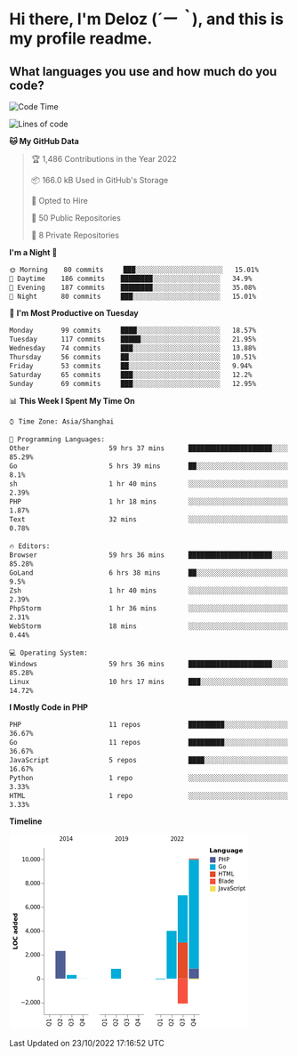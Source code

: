 # **Hi there, I'm Deloz (*´ー｀*), and this is my profile readme.**
<!--  [![Profile views](https://gpvc.arturio.dev/dank-del)](https://github.com/dank-del) -->
## **What languages you use and how much do you code?**

<!--START_SECTION:waka-->
![Code Time](http://img.shields.io/badge/Code%20Time-108%20hrs%2032%20mins-blue)

![Lines of code](https://img.shields.io/badge/From%20Hello%20World%20I%27ve%20Written-22%20Thousand%20lines%20of%20code-blue)

**🐱 My GitHub Data** 

> 🏆 1,486 Contributions in the Year 2022
 > 
> 📦 166.0 kB Used in GitHub's Storage 
 > 
> 💼 Opted to Hire
 > 
> 📜 50 Public Repositories 
 > 
> 🔑 8 Private Repositories  
 > 
**I'm a Night 🦉** 

```text
🌞 Morning    80 commits     ███░░░░░░░░░░░░░░░░░░░░░░   15.01% 
🌆 Daytime    186 commits    ████████░░░░░░░░░░░░░░░░░   34.9% 
🌃 Evening    187 commits    ████████░░░░░░░░░░░░░░░░░   35.08% 
🌙 Night      80 commits     ███░░░░░░░░░░░░░░░░░░░░░░   15.01%

```
📅 **I'm Most Productive on Tuesday** 

```text
Monday       99 commits     ████░░░░░░░░░░░░░░░░░░░░░   18.57% 
Tuesday      117 commits    █████░░░░░░░░░░░░░░░░░░░░   21.95% 
Wednesday    74 commits     ███░░░░░░░░░░░░░░░░░░░░░░   13.88% 
Thursday     56 commits     ██░░░░░░░░░░░░░░░░░░░░░░░   10.51% 
Friday       53 commits     ██░░░░░░░░░░░░░░░░░░░░░░░   9.94% 
Saturday     65 commits     ███░░░░░░░░░░░░░░░░░░░░░░   12.2% 
Sunday       69 commits     ███░░░░░░░░░░░░░░░░░░░░░░   12.95%

```


📊 **This Week I Spent My Time On** 

```text
⌚︎ Time Zone: Asia/Shanghai

💬 Programming Languages: 
Other                    59 hrs 37 mins      █████████████████████░░░░   85.29% 
Go                       5 hrs 39 mins       ██░░░░░░░░░░░░░░░░░░░░░░░   8.1% 
sh                       1 hr 40 mins        ░░░░░░░░░░░░░░░░░░░░░░░░░   2.39% 
PHP                      1 hr 18 mins        ░░░░░░░░░░░░░░░░░░░░░░░░░   1.87% 
Text                     32 mins             ░░░░░░░░░░░░░░░░░░░░░░░░░   0.78%

🔥 Editors: 
Browser                  59 hrs 36 mins      █████████████████████░░░░   85.28% 
GoLand                   6 hrs 38 mins       ██░░░░░░░░░░░░░░░░░░░░░░░   9.5% 
Zsh                      1 hr 40 mins        ░░░░░░░░░░░░░░░░░░░░░░░░░   2.39% 
PhpStorm                 1 hr 36 mins        ░░░░░░░░░░░░░░░░░░░░░░░░░   2.31% 
WebStorm                 18 mins             ░░░░░░░░░░░░░░░░░░░░░░░░░   0.44%

💻 Operating System: 
Windows                  59 hrs 36 mins      █████████████████████░░░░   85.28% 
Linux                    10 hrs 17 mins      ███░░░░░░░░░░░░░░░░░░░░░░   14.72%

```

**I Mostly Code in PHP** 

```text
PHP                      11 repos            █████████░░░░░░░░░░░░░░░░   36.67% 
Go                       11 repos            █████████░░░░░░░░░░░░░░░░   36.67% 
JavaScript               5 repos             ████░░░░░░░░░░░░░░░░░░░░░   16.67% 
Python                   1 repo              ░░░░░░░░░░░░░░░░░░░░░░░░░   3.33% 
HTML                     1 repo              ░░░░░░░░░░░░░░░░░░░░░░░░░   3.33%

```


**Timeline**

![Chart not found](https://raw.githubusercontent.com/deloz/deloz/main/charts/bar_graph.png) 


 Last Updated on 23/10/2022 17:16:52 UTC
<!--END_SECTION:waka-->
